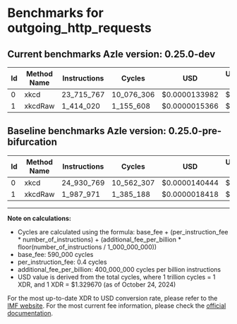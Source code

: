 # Benchmarks for outgoing_http_requests

## Current benchmarks Azle version: 0.25.0-dev

| Id  | Method Name | Instructions | Cycles     | USD           | USD/Million Calls | Change                                |
| --- | ----------- | ------------ | ---------- | ------------- | ----------------- | ------------------------------------- |
| 0   | xkcd        | 23_715_767   | 10_076_306 | $0.0000133982 | $13.39            | <font color="green">-1_215_002</font> |
| 1   | xkcdRaw     | 1_414_020    | 1_155_608  | $0.0000015366 | $1.53             | <font color="green">-573_951</font>   |

## Baseline benchmarks Azle version: 0.25.0-pre-bifurcation

| Id  | Method Name | Instructions | Cycles     | USD           | USD/Million Calls |
| --- | ----------- | ------------ | ---------- | ------------- | ----------------- |
| 0   | xkcd        | 24_930_769   | 10_562_307 | $0.0000140444 | $14.04            |
| 1   | xkcdRaw     | 1_987_971    | 1_385_188  | $0.0000018418 | $1.84             |

---

**Note on calculations:**

-   Cycles are calculated using the formula: base_fee + (per_instruction_fee \* number_of_instructions) + (additional_fee_per_billion \* floor(number_of_instructions / 1_000_000_000))
-   base_fee: 590_000 cycles
-   per_instruction_fee: 0.4 cycles
-   additional_fee_per_billion: 400_000_000 cycles per billion instructions
-   USD value is derived from the total cycles, where 1 trillion cycles = 1 XDR, and 1 XDR = $1.329670 (as of October 24, 2024)

For the most up-to-date XDR to USD conversion rate, please refer to the [IMF website](https://www.imf.org/external/np/fin/data/rms_sdrv.aspx).
For the most current fee information, please check the [official documentation](https://internetcomputer.org/docs/current/developer-docs/gas-cost#execution).
